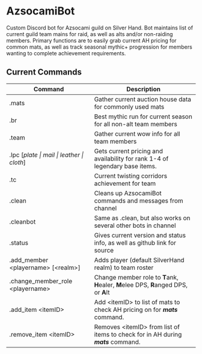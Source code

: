 # AzsocamiBot
Custom Discord bot for Azsocami guild on Silver Hand.  Bot maintains list of current guild team mains for raid, as well as alts and/or non-raiding members.  Primary functions are to easily grab current AH pricing for common mats, as well as track seasonal mythic+ progression for members wanting to complete achievement requirements.

## Current Commands

**Command** | **Description**
----------- | ---------------
.mats | Gather current auction house data for commonly used mats
.br | Best mythic run for current season for all non-alt team members
.team | Gather current wow info for all team members
.lpc [_plate \| mail \| leather \| cloth_] | Gets current pricing and availability for rank 1-4 of legendary base items.
.tc | Current twisting corridors achievement for team
.clean | Cleans up AzsocamiBot commands and messages from channel
.cleanbot | Same as .clean, but also works on several other bots in channel
.status | Gives current version and status info, as well as github link for source
.add_member \<playername> [\<realm>] | Adds player (default SilverHand realm) to team roster
.change_member_role \<playername> | Change member role to **T**ank, **H**ealer, **M**elee DPS, **R**anged DPS, or **A**lt
.add_item \<itemID> | Add \<itemID> to list of mats to check AH pricing on for **_mats_** command.
.remove_item \<itemID> | Removes \<itemID> from list of items to check for in AH during **_mats_** command.


